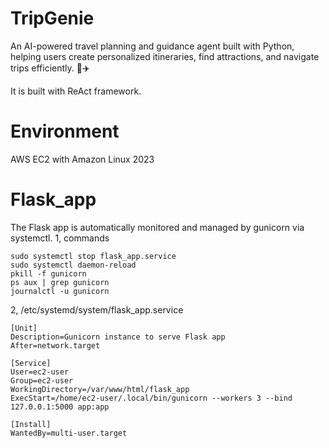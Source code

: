 # TripGenie
An AI-powered travel planning and guidance agent built with Python, helping users create personalized itineraries, find attractions, and navigate trips efficiently. 🚀✈️

It is built with ReAct framework.

# Environment
AWS EC2 with Amazon Linux 2023

# Flask_app
The Flask app is automatically monitored and managed by gunicorn via systemctl.
1, commands
```
sudo systemctl stop flask_app.service
sudo systemctl daemon-reload
pkill -f gunicorn
ps aux | grep gunicorn
journalctl -u gunicorn
```

2, /etc/systemd/system/flask_app.service
```
[Unit]
Description=Gunicorn instance to serve Flask app
After=network.target

[Service]
User=ec2-user
Group=ec2-user
WorkingDirectory=/var/www/html/flask_app
ExecStart=/home/ec2-user/.local/bin/gunicorn --workers 3 --bind 127.0.0.1:5000 app:app

[Install]
WantedBy=multi-user.target
```
